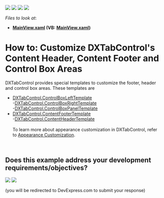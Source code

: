<!-- default badges list -->
![](https://img.shields.io/endpoint?url=https://codecentral.devexpress.com/api/v1/VersionRange/128641992/15.1.6%2B)
[![](https://img.shields.io/badge/Open_in_DevExpress_Support_Center-FF7200?style=flat-square&logo=DevExpress&logoColor=white)](https://supportcenter.devexpress.com/ticket/details/T245606)
[![](https://img.shields.io/badge/📖_How_to_use_DevExpress_Examples-e9f6fc?style=flat-square)](https://docs.devexpress.com/GeneralInformation/403183)
[![](https://img.shields.io/badge/💬_Leave_Feedback-feecdd?style=flat-square)](#does-this-example-address-your-development-requirementsobjectives)
<!-- default badges end -->
<!-- default file list -->
*Files to look at*:

* **[MainView.xaml](./CS/DXTabControlExample/View/MainView.xaml) (VB: [MainView.xaml](./VB/DXTabControlExample/View/MainView.xaml))**
<!-- default file list end -->
# How to: Customize DXTabControl's Content Header, Content Footer and Control Box Areas


DXTabControl provides special templates to customize the footer, header and control box areas. These templates are

* <a href="https://documentation.devexpress.com/WPF/DevExpressXpfCoreDXTabControl_ControlBoxLeftTemplatetopic.aspx">DXTabControl.ControlBoxLeftTemplate</a><br>-<a href="https://documentation.devexpress.com/WPF/DevExpressXpfCoreDXTabControl_ControlBoxRightTemplatetopic.aspx">DXTabControl.ControlBoxRightTemplate</a> <br>-<a href="https://documentation.devexpress.com/WPF/DevExpressXpfCoreDXTabControl_ControlBoxPanelTemplatetopic.aspx">DXTabControl.ControlBoxPanelTemplate</a> 
* <a href="https://documentation.devexpress.com/WPF/DevExpressXpfCoreDXTabControl_ContentFooterTemplatetopic.aspx">DXTabControl.ContentFooterTemplate</a><br>-<a href="https://documentation.devexpress.com/WPF/DevExpressXpfCoreDXTabControl_ContentHeaderTemplatetopic.aspx">DXTabControl.ContentHeaderTemplate</a> <br><br>To learn more about appearance customization in DXTabControl, refer to <a href="https://documentation.devexpress.com/#WPF/CustomDocument113899">Appearance Customization</a>.

<br/>


<!-- feedback -->
## Does this example address your development requirements/objectives?

[<img src="https://www.devexpress.com/support/examples/i/yes-button.svg"/>](https://www.devexpress.com/support/examples/survey.xml?utm_source=github&utm_campaign=wpf-dxtabcontrol-customize-header-footer-and-control-box-areas&~~~was_helpful=yes) [<img src="https://www.devexpress.com/support/examples/i/no-button.svg"/>](https://www.devexpress.com/support/examples/survey.xml?utm_source=github&utm_campaign=wpf-dxtabcontrol-customize-header-footer-and-control-box-areas&~~~was_helpful=no)

(you will be redirected to DevExpress.com to submit your response)
<!-- feedback end -->
